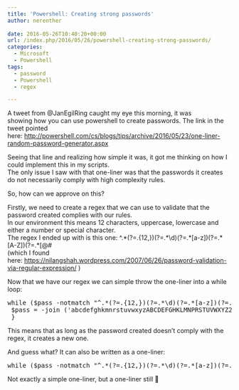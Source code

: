 ```yaml
---
title: 'Powershell: Creating strong passwords'
author: nerenther
 
date: 2016-05-26T10:40:20+00:00
url: /index.php/2016/05/26/powershell-creating-strong-passwords/
categories:
  - Microsoft
  - Powershell
tags:
  - password
  - Powershell
  - regex

---
```

A tweet from @JanEgilRing caught my eye this morning, it was showing how you can use powershell to create passwords. The link in the tweet pointed here: <a href="http://powershell.com/cs/blogs/tips/archive/2016/05/23/one-liner-random-password-generator.aspx" target="_blank" rel="noopener">http://powershell.com/cs/blogs/tips/archive/2016/05/23/one-liner-random-password-generator.aspx</a>

Seeing that line and realizing how simple it was, it got me thinking on how I could implement this in my scripts.  
The only issue I saw with that one-liner was that the passwords it creates do not necessarily comply with high complexity rules.

So, how can we approve on this?

Firstly, we need to create a regex that we can use to validate that the password created complies with our rules.  
In our environment this means 12 characters, uppercase, lowercase and either a number or special character.  
The regex I ended up with is this one: ^.\*(?=.{12,})(?=.\*\d)(?=.\*[a-z])(?=.\*[A-Z])(?=.\*[@#$%^&+=]).\*$  
(which I found here: <a href="https://nilangshah.wordpress.com/2007/06/26/password-validation-via-regular-expression/" target="_blank" rel="noopener">https://nilangshah.wordpress.com/2007/06/26/password-validation-via-regular-expression/</a> )

Now that we have our regex we can simple throw the one-liner into a while loop:

<pre lang="PowerShell">while ($pass -notmatch "^.*(?=.{12,})(?=.*\d)(?=.*[a-z])(?=.*[A-Z])(?=.*[@#$%^&+=]).*$") {
 $pass = -join ('abcdefghkmnrstuvwxyzABCDEFGHKLMNPRSTUVWXYZ23456789$%&*#'.ToCharArray() | Get-Random -count 12)
 }</pre>

This means that as long as the password created doesn&#8217;t comply with the regex, it creates a new one.

And guess what? It can also be written as a one-liner:

<pre lang="PowerShell">while ($pass -notmatch "^.*(?=.{12,})(?=.*\d)(?=.*[a-z])(?=.*[A-Z])(?=.*[@#$%^&+=]).*$") {$pass = -join ('abcdefghkmnrstuvwxyzABCDEFGHKLMNPRSTUVWXYZ23456789$%&*#'.ToCharArray() | Get-Random -count 12)}</pre>

Not exactly a simple one-liner, but a one-liner still 🙂